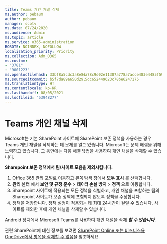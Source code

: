 ```yaml
---
title: Teams 개인 채널 삭제
ms.author: pebaum
author: pebaum
manager: scotv
ms.date: 07/24/2020
ms.audience: Admin
ms.topic: article
ms.service: o365-administration
ROBOTS: NOINDEX, NOFOLLOW
localization_priority: Priority
ms.collection: Adm_O365
ms.custom:
- "3781"
- "9001223"
ms.openlocfilehash: 33bf8a5cdc3a8e8da78c9d02e11387a778a7acce483e4485f595d9e05b344433
ms.sourcegitcommit: b5f7da89a650d2915dc652449623c78be6247175
ms.translationtype: HT
ms.contentlocale: ko-KR
ms.lasthandoff: 08/05/2021
ms.locfileid: "53948277"
---
```

# <a name="delete-a-teams-private-channel"></a>Teams 개인 채널 삭제

Microsoft는 기본 SharePoint 사이트에 SharePoint 보존 정책을 사용하는 경우 Teams 개인 채널을 삭제하는 데 문제를 알고 있습니다. Microsoft는 문제 해결을 위해 노력하고 있습니다. 그 동안에는 다음 해결 방법을 사용하여 개인 채널을 삭제할 수 있습니다.

**Sharepoint 보존 정책에서 팀/사이트 모음을 제외시킵니다.**

1. Office 365 관리 포털로 이동하고 왼쪽 탐색 창에서 **모두 표시** 를 선택합니다.
2. **관리 센터** 에서 **보안 및 규정 준수** > **데이터 손실 방지** > **정책** 으로 이동합니다.
3. Sharepoint 사이트에 적용되는 모든 정책을 식별하고, 개인 채널을 포함하는 팀의 Sharepoint 사이트가 보존 정책에 포함되지 않도록 정책을 수정합니다.
4. 정책을 저장합니다.
    정책 설정이 적용되는 데 최대 24시간이 걸릴 수 있습니다.
    사이트를 제외한 후에 개인 채널을 삭제할 수 있습니다.  
    
Android 장치에서 Microsoft Teams를 사용하여 개인 채널을 삭제 ***할 수 있습니다***. 

관련 SharePoint에 대한 정보를 보려면 [SharePoint Online 또는 비즈니스용 OneDrive에서 항목을 삭제할 수 없음](https://docs.microsoft.com/alchemyinsights/retention-policy-ediscovery-hold)을 참조하세요.